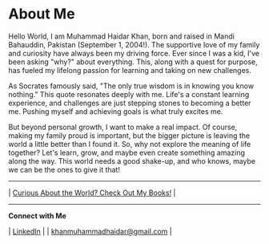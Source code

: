 <!-- Add the schema markup in meta tags -->
<meta type="application/ld+json" content='{
  "@context": "https://schema.org/", 
  "@type": "BreadcrumbList", 
  "itemListElement": [{
    "@type": "ListItem", 
    "position": 1, 
    "name": "GitHub",
    "item": "https://github.com/mhaidarkhan"  
  },{
    "@type": "ListItem", 
    "position": 2, 
    "name": "Linkedin",
    "item": "https://www.linkedin.com/in/haidarkhan/"  
  },{
    "@type": "ListItem", 
    "position": 3, 
    "name": "Projects",
    "item": "https://mhaidarkhan.github.io/Projects/"  
  }]
}'>

# About Me 

Hello World, I am Muhammad Haidar Khan, born and raised in Mandi Bahauddin, Pakistan (September 1, 2004!).  The supportive love of my family and curiosity have always been my driving force. Ever since I was a kid, I've been asking "why?" about everything. This, along with a quest for purpose, has fueled my lifelong passion for learning and taking on new challenges.

As Socrates famously said, "The only true wisdom is in knowing you know nothing."  This quote resonates deeply with me.  Life's a constant learning experience, and challenges are just stepping stones to becoming a better me. Pushing myself and achieving goals is what truly excites me.

But beyond personal growth, I want to make a real impact. Of course, making my family proud is important, but the bigger picture is leaving the world a little better than I found it. So, why not explore the meaning of life together? Let's learn, grow, and maybe even create something amazing along the way. This world needs a good shake-up, and who knows, maybe we can be the ones to give it that!

---

| [Curious About the World? Check Out My Books!](https://mhaidarkhan.github.io/books/) |

---

**Connect with Me**

| [LinkedIn](https://www.linkedin.com/in/haidarkhan) |
| [khanmuhammadhaidar@gmail.com](mailto:khanmuhammadhaidar@gmail.com) |
